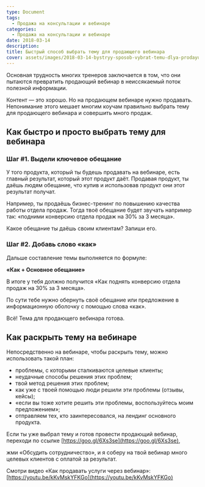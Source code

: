 ```yaml
---
type: Document
tags:
  - Продажа на консультации и вебинаре
categories:
  - Продажа на консультации и вебинаре
date: 2018-03-14
description: 
title: Быстрый способ выбрать тему для продающего вебинара
cover: assets/images/2018-03-14-bystryy-sposob-vybrat-temu-dlya-prodayushchego-vebinara.jpg
---
```

Основная трудность многих тренеров заключается в том, что они пытаются превратить продающий вебинар в неиссякаемый поток полезной информации.

Контент — это хорошо. Но на продающем вебинаре нужно продавать. Непонимание этого мешает многим коучам правильно выбрать тему для продающего вебинара и совершить много продаж.

## Как быстро и просто выбрать тему для вебинара

### Шаг #1. Выдели ключевое обещание

У того продукта, который ты будешь продавать на вебинаре, есть главный результат, который этот продукт даёт. Продавая продукт, ты даёшь людям обещание, что купив и использовав продукт они этот результат получат.

Например, ты продаёшь бизнес-тренинг по повышению качества работы отдела продаж. Тогда твоё обещание будет звучать например так: «подними конверсию отдела продаж на 30% за 3 месяца».

Какое обещание ты даёшь своим клиентам? Запиши его.

### Шаг #2. Добавь слово «как»

Дальше составление темы выполняется по формуле:

__«Как + Основное обещание»__

В итоге у тебя должно получится «Как поднять конверсию отдела продаж на 30% за 3 месяца».

По сути тебе нужно обернуть своё обещание или предложение в информационную оболочку с помощью слова «как».

Всё! Тема для продающего вебинара готова.

## Как раскрыть тему на вебинаре

Непосредственно на вебинаре, чтобы раскрыть тему, можно использовать такой план:

* проблемы, с которыми сталкиваются целевые клиенты;
* неудачные способы решения этих проблем;
* твой метод решения этих проблем;
* как уже с твоей помощью люди решили эти проблемы (отзывы, кейсы);
* «если вы тоже хотите решить эти проблемы, воспользуйтесь моим предложением»;
* отправляем тех, кто заинтересовался, на лендинг основного продукта.

Если ты уже выбрал тему и готов провести продающий вебинар, переходи по ссылке [https://goo.gl/6Xs3se](https://goo.gl/6Xs3se), 

жми «Обсудить сотрудничество», и я соберу на твой вебинар много целевых клиентов с оплатой за результат.

Смотри видео «Как продавать услуги через вебинар»: [https://youtu.be/kKvMskYFKGo](https://youtu.be/kKvMskYFKGo) 
